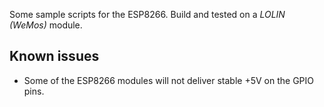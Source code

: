 Some sample scripts for the ESP8266. Build and tested on a *LOLIN (WeMos)* module.

## Known issues
- Some of the ESP8266 modules will not deliver stable +5V on the GPIO pins.